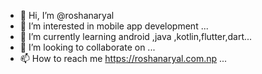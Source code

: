 - 👋 Hi, I’m @roshanaryal
- 👀 I’m interested in mobile app development ...
- 🌱 I’m currently learning android ,java ,kotlin,flutter,dart...
- 💞️ I’m looking to collaborate on ...
- 📫 How to reach me https://roshanaryal.com.np ...

<!---
roshanaryal/roshanaryal is a ✨ special ✨ repository because its `README.md` (this file) appears on your GitHub profile.
You can click the Preview link to take a look at your changes.
--->
